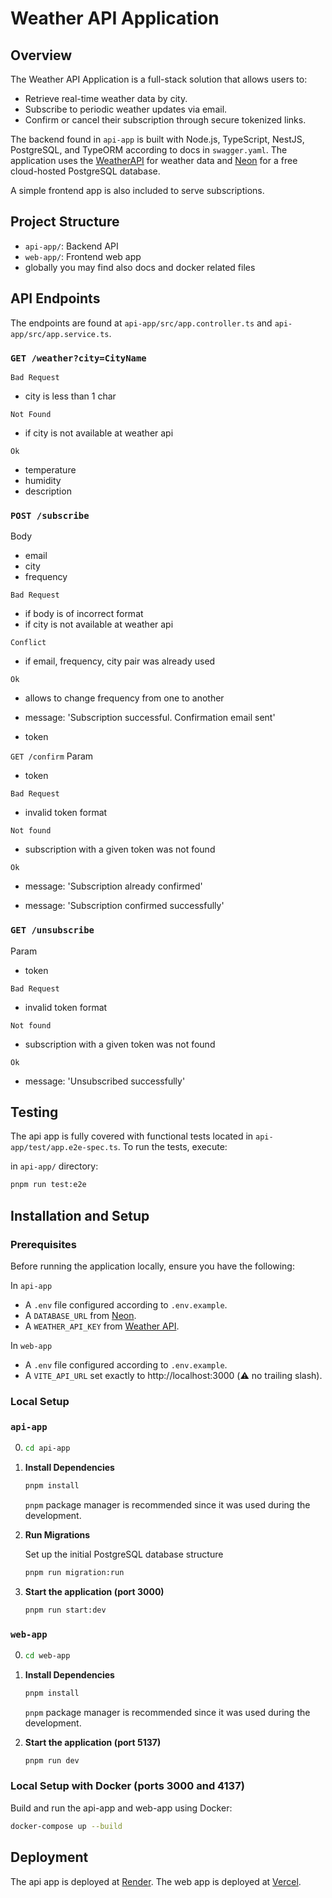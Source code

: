 # Weather API Application

## Overview

The Weather API Application is a full-stack solution that allows users to:

- Retrieve real-time weather data by city.
- Subscribe to periodic weather updates via email.
- Confirm or cancel their subscription through secure tokenized links.

The backend found in `api-app` is built with Node.js, TypeScript, NestJS, PostgreSQL, and TypeORM according to docs in `swagger.yaml`. The application uses the [WeatherAPI](https://www.weatherapi.com/) for weather data and [Neon](https://neon.tech/) for a free cloud-hosted PostgreSQL database.

A simple frontend app is also included to serve subscriptions.

## Project Structure

- `api-app/`: Backend API
- `web-app/`: Frontend web app
- globally you may find also docs and docker related files

## API Endpoints

The endpoints are found at `api-app/src/app.controller.ts` and `api-app/src/app.service.ts`.

### ```GET /weather?city=CityName```
`Bad Request`
- city is less than 1 char

`Not Found`
- if city is not available at weather api

`Ok`
- temperature
- humidity
- description

### ```POST /subscribe```
Body
- email
- city
- frequency

`Bad Request`
- if body is of incorrect format
- if city is not available at weather api

`Conflict`
- if email, frequency, city pair was already used

`Ok`
- allows to change frequency from one to another

- message: 'Subscription successful. Confirmation email sent'
- token

```GET /confirm```
Param
- token

`Bad Request`
- invalid token format

`Not found`
- subscription with a given token was not found

`Ok`
- message: 'Subscription already confirmed'

- message: 'Subscription confirmed successfully'


### ```GET /unsubscribe```
Param
- token

`Bad Request`
- invalid token format

`Not found`
- subscription with a given token was not found

`Ok`
- message: 'Unsubscribed successfully'


## Testing

The api app is fully covered with functional tests located in `api-app/test/app.e2e-spec.ts`. To run the tests, execute:

in `api-app/` directory:
```bash
pnpm run test:e2e
```

## Installation and Setup

### Prerequisites

Before running the application locally, ensure you have the following:

In `api-app`
- A `.env` file configured according to `.env.example`.
- A `DATABASE_URL` from [Neon](https://neon.tech).
- A `WEATHER_API_KEY` from [Weather API](https://www.weatherapi.com).

In `web-app`
- A `.env` file configured according to `.env.example`.
- A `VITE_API_URL` set exactly to http://localhost:3000 (⚠️ no trailing slash).

### Local Setup

### `api-app`

0. ```bash
   cd api-app
   ```

1. **Install Dependencies**

   ```bash
   pnpm install
   ```

   `pnpm` package manager is recommended since it was used during the development.

2. **Run Migrations**

   Set up the initial PostgreSQL database structure

   ```bash
   pnpm run migration:run
   ```

3. **Start the application (port 3000)**

   ```bash
   pnpm run start:dev
   ```

### `web-app`

0. ```bash
   cd web-app
   ```

1. **Install Dependencies**

   ```bash
   pnpm install
   ```

   `pnpm` package manager is recommended since it was used during the development.


2. **Start the application (port 5137)**

   ```bash
   pnpm run dev
   ```


### Local Setup with Docker (ports 3000 and 4137)

Build and run the api-app and web-app using Docker:

```bash
docker-compose up --build
```

## Deployment

The api app is deployed at [Render](https://genesis-assignment.onrender.com/weather?city=Warsaw).
The web app is deployed at [Vercel](https://genesis-assignment.vercel.app/).

